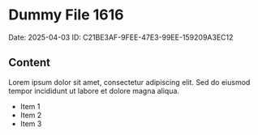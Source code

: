 # Dummy File 1616

Date: 2025-04-03
ID: C21BE3AF-9FEE-47E3-99EE-159209A3EC12

## Content

Lorem ipsum dolor sit amet, consectetur adipiscing elit.
Sed do eiusmod tempor incididunt ut labore et dolore magna aliqua.

* Item 1
* Item 2
* Item 3

